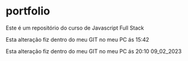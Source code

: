 # portfolio
Este é um repositório do curso de Javascript Full Stack

Esta alteração fiz dentro do meu GIT no meu PC ás 15:42

Esta alteração fiz dentro do meu GIT no meu PC ás 20:10 09_02_2023